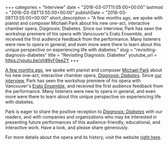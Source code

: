 +++
categories = "Interview"
date = "2016-03-07T11:05:00+00:00"
lastmod = "2016-03-08T13:55:00+00:00"
publishDate = "2016-03-08T13:55:00+00:00"
short_description = "A few months ago, we spoke with pianist and composer Michael Park about his new one-act, interactive chamber opera, Diagnosis: Diabetes. Since our interview, Park has seen the workshop premiere of his opera with Vancouver's Erato Ensemble, and received the first audience feedback from the performance. Many listeners were new to opera in general, and even more were there to learn about this unique perspective on experiencing life with diabetes."
slug = "revisiting-diagnosis-diabetes"
title = "Revisiting Diagnosis: Diabetes"
youtube_url = https://youtu.be/xh89yF0eeZY
+++

[A few months ago](/michael-park-on-opera-disease/), we spoke with pianist and composer [Michael Park](/scene/people/michael-park/) about his new one-act, interactive chamber opera, [*Diagnosis: Diabetes*](/michael-park-on-opera-disease/). Since [our interview](/michael-park-on-opera-disease/), Park has seen the workshop premiere of his opera with Vancouver's [Erato Ensemble](/scene/companies/erato-ensemble/), and received the first audience feedback from the performance. Many listeners were new to opera in general, and even more were there to learn about this unique perspective on experiencing life with diabetes. 

Park is eager to share the positive reception to [*Diagnosis: Diabetes*](http://www.michaelpark.ca/diabetes-presskit) with our readers, and with companies and organizations who may be interested in presenting future performances of this audience-friendly, educational, and interactive work. Have a look, and please share generously.

For more details about the opera and its history, visit the website [right here](http://www.michaelpark.ca/diabetes-presskit).
